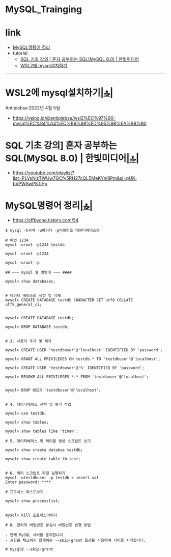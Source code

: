 # MySQL_Trainging

# link

- [MySQL명령어 정리](#mysql명령어-정리)
- tutorial
  - [SQL 기초 강의 | 혼자 공부하는 SQL(MySQL 8.0) | 한빛미디어](#sql-기초-강의-혼자-공부하는-sqlmysql-80--한빛미디어)
  - [WSL2에 mysql설치하기](wsl2에-mysql설치하기)

<hr />

# WSL2에 mysql설치하기[|🔝|](#link)
Antipiebse·2022년 4월 5일
- https://velog.io/@antipiebse/wsl2%EC%97%90-mysql%EC%84%A4%EC%B9%98%ED%95%98%EA%B8%B0

# SQL 기초 강의] 혼자 공부하는 SQL(MySQL 8.0) | 한빛미디어[|🔝|](#link)
- https://youtube.com/playlist?list=PLVsNizTWUw7GCfy5RH27cQL5MeKYnl8Pm&si=pUK-bbPWSwPSTrFp

# MySQL명령어 정리[|🔝|](#link)

- https://offbyone.tistory.com/54

```
$ mysql -h서버 -u아이디 -p비밀번호 데이터베이스명

# 비번 1234
mysql -uroot -p1234 testdb

mysql -uroot -p1234

mysql -uroot -p

## ~~~ mysql 셀 명령어 ~~~ ####

mysql> show databases;


# 데이터 베이스의 생성 및 삭제
mysql> CREATE DATABASE testdb CHARACTER SET utf8 COLLATE utf8_general_ci;


mysql> CREATE DATABASE testdb;

mysql> DROP DATABASE testdb;


# 3. 사용자 추가 및 제거

mysql> CREATE USER 'testdbuser'@'localhost' IDENTIFIED BY 'password';

mysql> GRANT ALL PRIVILEGES ON testdb.* TO 'testdbuser'@'localhost';

mysql> CREATE USER 'testdbuser'@'%' IDENTIFIED BY 'password';

mysql> REVOKE ALL PRIVILEGES *.* FROM 'testdbuser'@'localhost';


mysql> DROP USER 'testdbuser'@'localhost';


# 4. 데이터베이스 선택 및 쿼리 작업

mysql> use testdb;

mysql> show tables;

mysql> show tables like 'time%';

# 5. 데이터베이스 및 테이블 생성 스크립트 보기

mysql> show create databse testdb;
 
mysql> show create table tb_test;


# 6. 쿼리 스크립트 파일 실행하기
mysql -utestdbuser -p testdb < insert.sql
Enter password: ****

# 프로세스 리스트보기
 
mysql> show processlist;


mysql> kill 프로세스아이디

# 8. 관리자 비밀번호 분실시 비밀번호 변경 방법
 
- 현재 MySQL 서버를 중지합니다.
- 권한을 체크하지 않게하는 --skip-grant 옵션을 사용하여 서버를 시작합니다.
 
# mysqld --skip-grant



```
